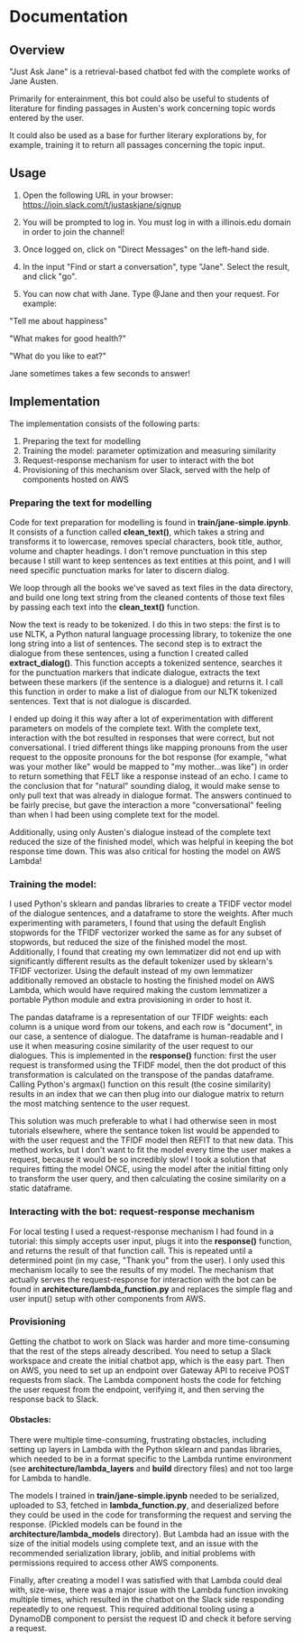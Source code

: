 # Documentation

## Overview

"Just Ask Jane" is a retrieval-based chatbot fed with the complete works of Jane Austen. 

Primarily for enterainment, this bot could also be useful to students of literature for finding passages 
in Austen's work concerning topic words entered by the user.

It could also be used as a base for further literary explorations by, for example, training it to return 
all passages concerning the topic input.

## Usage

1. Open the following URL in your browser: https://join.slack.com/t/justaskjane/signup

2. You will be prompted to log in. You must log in with a illinois.edu domain in order to join the channel!

3. Once logged on, click on "Direct Messages" on the left-hand side.

4. In the input "Find or start a conversation", type "Jane". Select the result, and click "go".

5. You can now chat with Jane. Type @Jane and then your request. For example:

"Tell me about happiness"

"What makes for good health?"

"What do you like to eat?"

Jane sometimes takes a few seconds to answer!

## Implementation

The implementation consists of the following parts: 

1. Preparing the text for modelling
2. Training the model: parameter optimization and measuring similarity
4. Request-response mechanism for user to interact with the bot
5. Provisioning of this mechanism over Slack, served with the help of components hosted on AWS

### Preparing the text for modelling

Code for text preparation for modelling is found in **train/jane-simple.ipynb**. It consists of a function called **clean_text()**, which
takes a string and transforms it to lowercase, removes special characters, book title, author, volume and chapter headings.
I don't remove punctuation in this step because I still want to keep sentences as text entities at this point, and I will need 
specific punctuation marks for later to discern dialog.

We loop through all the books we've saved as text files in the data directory, and build one long text string from the cleaned
contents of those text files by passing each text into the **clean_text()** function.

Now the text is ready to be tokenized. I do this in two steps: the first is to use NLTK, a Python natural language processing 
library, to tokenize the one long string into a list of sentences. The second step is to extract the dialogue from these sentences,
using a function I created called **extract_dialog()**. This function accepts a tokenized sentence, searches it for the 
punctuation markers that indicate dialogue, extracts the text between these markers (if the sentence is a dialogue) and returns it.
I call this function in order to make a list of dialogue from our NLTK tokenized sentences. Text that is not dialogue is discarded.

I ended up doing it this way after a lot of experimentation with different parameters on models of the complete text. With the 
complete text, interaction with the bot resulted in responses that were correct, but not conversational. I tried different things
like mapping pronouns from the user request to the opposite pronouns for the bot response (for example, "what was your mother like"
would be mapped to "my mother...was like") in order to return something that FELT like a response instead of an echo. I came
to the conclusion that for "natural" sounding dialog, it would make sense to only pull text that was already in dialogue format.
The answers continued to be fairly precise, but gave the interaction a more "conversational" feeling than when I had been using
complete text for the model.

Additionally, using only Austen's dialogue instead of the complete text reduced the size of the finished model, 
which was helpful in keeping the bot response time down. This was also critical for hosting the model on AWS Lambda!

### Training the model:

I used Python's sklearn and pandas libraries to create a TFIDF vector model of the dialogue sentences, and a dataframe 
to store the weights. After much experimenting with parameters, I found that using the default English stopwords for the
TFIDF vectorizer worked the same as for any subset of stopwords, but reduced the size of the finished model the most.
Additionally, I found that creating my own lemmatizer did not end up with significantly different results as the 
default tokenizer used by sklearn's TFIDF vectorizer. Using the default instead of my own lemmatizer additionally
removed an obstacle to hosting the finished model on AWS Lambda, which would have required making the custom lemmatizer
a portable Python module and extra provisioning in order to host it. 

The pandas dataframe is a representation of our TFIDF weights: each column is a unique
word from our tokens, and each row is "document", in our case, a sentence of dialogue. The dataframe is human-readable
and I use it when measuring cosine similarity of the user request to our dialogues. This is implemented in the **response()**
function: first the user request is transformed using the TFIDF model, then the dot product of this transformation 
is calculated on the transpose of the pandas dataframe. Calling Python's argmax() function on this result (the cosine similarity)
results in an index that we can then plug into our dialogue matrix to return the most matching sentence to the user request. 

This solution was much preferable to what I had otherwise seen in most tutorials elsewhere,
where the sentance token list would be appended to with the user request and the TFIDF model then REFIT to that new data.
This method works, but I don't want to fit the model every time the user makes a request, because it would be so
incredibly slow! I took a solution that requires fitting the model ONCE, using the model after the initial fitting
 only to transform the user query, and then calculating the cosine similarity on a static dataframe.


### Interacting with the bot: request-response mechanism

For local testing I used a request-response mechanism I had found in a tutorial: this simply accepts user input, plugs it into
the **response()** function, and returns the result of that function call. This is repeated until a determined point (in
my case, "Thank you" from the user). I only used this mechanism locally to see the results of my model. The mechanism that
actually serves the request-response for interaction with the bot can be found in **architecture/lambda_function.py** and
replaces the simple flag and user input() setup with other components from AWS.

### Provisioning

Getting the chatbot to work on Slack was harder and more time-consuming that the rest of the steps already described.
You need to setup a Slack workspace and create the initial chatbot app, which is the easy part. Then on AWS, you need
to set up an endpoint over Gateway API to receive POST requests from slack. The Lambda component hosts the code
for fetching the user request from the endpoint, verifying it, and then serving the response back to Slack.

#### Obstacles:

There were multiple time-consuming, frustrating obstacles, including setting up layers in Lambda with the 
Python sklearn and pandas libraries, which needed to be in a format specific to the Lambda runtime environment 
(see **architecture/lambda_layers** and **build** directory files) and not too large for Lambda to handle.

The models I trained in 
**train/jane-simple.ipynb** needed to be serialized, uploaded to S3, fetched in **lambda_function.py**, and 
deserialized before they could be used in the code for transforming the request and serving the response. 
(Pickled models can be found in the **architecture/lambda_models** directory). But Lambda had an issue with the size of 
the initial models using complete text, and an issue with the recommended serialization library, joblib, and initial
problems with permissions required to access other AWS components. 

Finally, after creating a model I was satisfied with that Lambda could deal with, size-wise, 
there was a major issue with the Lambda function invoking multiple
times, which resulted in the chatbot on the Slack side responding repeatedly to one request. This required additional
tooling using a DynamoDB component to persist the request ID and check it before serving a request.
